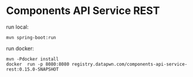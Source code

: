 Components API Service REST
===

run local:

```
mvn spring-boot:run
```

run docker: 

```
mvn -Pdocker install
docker  run -p 8080:8080 registry.datapwn.com/components-api-service-rest:0.15.0-SNAPSHOT
```

